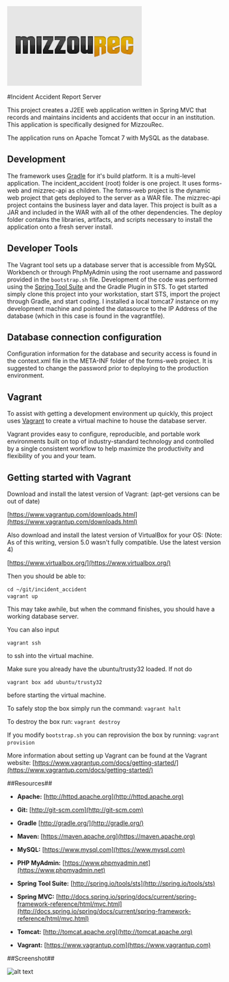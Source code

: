 
![alt text](screenshots/mizzourec_logo.png "Incident Accident Report Server Home Page")

#Incident Accident Report Server


This project creates a J2EE web application written in Spring MVC that records and maintains incidents and accidents that occur
in an institution.  This application is specifically designed for MizzouRec.  

The application runs on Apache Tomcat 7 with MySQL as the database.

## Development ##
The framework uses [Gradle](http://www.gradle.org) for it's build platform.  It is a multi-level application.  The incident_accident (root) folder
is one project.  It uses forms-web and mizzrec-api as children.  The forms-web project is the dynamic web project that gets deployed to the server as
a WAR file.  The mizzrec-api project contains the business layer and data layer.  This project is built as a JAR and included in the WAR with all of the
other dependencies.  The deploy folder contains the libraries, artifacts, and scripts necessary to install the application onto a fresh server install.

## Developer Tools ##
The Vagrant tool sets up a database server that is accessible from MySQL Workbench or through PhpMyAdmin using the root username and password provided in 
the ```bootstrap.sh``` file. 
Development of the code was performed using the [Spring Tool Suite](https://spring.io/tools) and the Gradle Plugin in STS. To get started simply clone
this project into your workstation, start STS, import the project through Gradle, and start coding.  I installed a local tomcat7 instance on my development
machine and pointed the datasource to the IP Address of the database (which in this case is found in the vagrantfile). 

## Database connection configuration ##
Configuration information for the database and security access is found in the context.xml file in the META-INF folder of the forms-web project. 
It is suggested to change the password prior to deploying to the production environment.

## Vagrant ##
To assist with getting a development environment up quickly, this project uses [Vagrant](https://www.vagrantup.com) to create a virtual machine to house the database server. 

Vagrant provides easy to configure, reproducible, and portable work environments built on top of industry-standard technology and controlled by a 
single consistent workflow to help maximize the productivity and flexibility of you and your team.

## Getting started with Vagrant ##
Download and install the latest version of Vagrant: (apt-get versions can be out of date)

[https://www.vagrantup.com/downloads.html](https://www.vagrantup.com/downloads.html)

Also download and install the latest version of VirtualBox for your OS: (Note: As of this writing, version 5.0 wasn't fully compatible. Use the latest version 4)

[https://www.virtualbox.org/](https://www.virtualbox.org/)

Then you should be able to:

```
cd ~/git/incident_accident
vagrant up
```

This may take awhile, but when the command finishes, you should have a working database server.

You can also input

```
vagrant ssh
```
to ssh into the virtual machine.

Make sure you already have the ubuntu/trusty32 loaded.  If not do
```
vagrant box add ubuntu/trusty32
```
before starting the virtual machine.

To safely stop the box simply run the command:
```vagrant halt```

To destroy the box run:
```vagrant destroy```

If you modify ```bootstrap.sh``` you can reprovision the box by running:
```vagrant provision```

More information about setting up Vagrant can be found at the Vagrant website: [https://www.vagrantup.com/docs/getting-started/](https://www.vagrantup.com/docs/getting-started/)

##Resources##

* **Apache:** [http://httpd.apache.org](http://httpd.apache.org)

* **Git:** [http://git-scm.com](http://git-scm.com)

* **Gradle** [http://gradle.org/](http://gradle.org/)

* **Maven:** [https://maven.apache.org](https://maven.apache.org)

* **MySQL:** [https://www.mysql.com](https://www.mysql.com)

* **PHP MyAdmin:** [https://www.phpmyadmin.net](https://www.phpmyadmin.net)

* **Spring Tool Suite:** [http://spring.io/tools/sts](http://spring.io/tools/sts)

* **Spring MVC:** [http://docs.spring.io/spring/docs/current/spring-framework-reference/html/mvc.html](http://docs.spring.io/spring/docs/current/spring-framework-reference/html/mvc.html)

* **Tomcat:** [http://tomcat.apache.org](http://tomcat.apache.org)

* **Vagrant:** [https://www.vagrantup.com](https://www.vagrantup.com)

##Screenshot##

![alt text](screenshots/mizzrec-screenshot.png "Incident Accident Report Server Home Page")